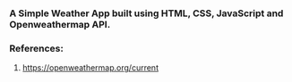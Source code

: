 ### A Simple Weather App built using HTML, CSS, JavaScript and Openweathermap API.

### References:
1. https://openweathermap.org/current
